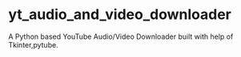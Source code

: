 # yt_audio_and_video_downloader
A Python based YouTube Audio/Video Downloader built with help of Tkinter,pytube.
